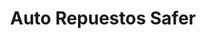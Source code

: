 ---
title: "Auto Repuestos Safer"
url: /santa-ana/auto-repuestos-safer/
shop: reparación de automóviles
---